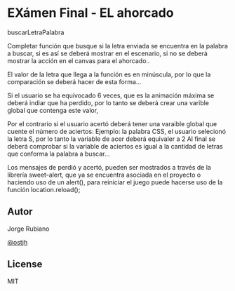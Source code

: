 EXámen Final - EL ahorcado
=========

buscarLetraPalabra

Completar función que busque si la letra enviada se encuentra en la palabra a buscar,
si es así se deberá mostrar en el escenario, si no se deberá mostrar la acción en el canvas
para el ahorcado..

El valor de la letra que llega  a la función es en minúscula,
por lo que la comparación se deberá hacer de esta forma...

Si el usuario se ha equivocado 6 veces, que es la animación máxima se deberá indiar que ha perdido,
por lo tanto se deberá crear una varible global que contenga este valor,

Por el contrario si el usuario acertó deberá tener una varaible global que cuente
el número de aciertos:
    Ejemplo: la palabra CSS, el usuario selecionó la letra S,
    por lo tanto la variable de acer deberá equivaler a 2
Al final se deberá comprobar si la variable de aciertos es igual a la cantidad
de letras que conforma la palabra a buscar...

Los mensajes de perdió y acertó, pueden ser mostrados a través de la librería
sweet-alert, que ya se encuentra asociada en el proyecto o haciendo uso de un
alert(), para reiniciar el juego puede hacerse uso de la función location.reload();


Autor
-----------
Jorge Rubiano

[@ostjh]


License
----

MIT

[@ostjh]:https://twitter.com/ostjh
